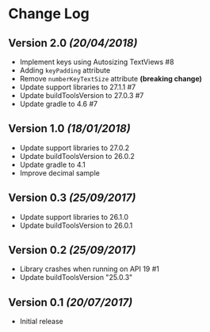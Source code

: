 # Change Log

## Version 2.0  *(20/04/2018)*

- Implement keys using Autosizing TextViews #8
- Adding `keyPadding` attribute
- Remove `numberKeyTextSize` attribute **(breaking change)**
- Update support libraries to 27.1.1 #7
- Update buildToolsVersion to 27.0.3 #7
- Update gradle to 4.6 #7

## Version 1.0  *(18/01/2018)*

- Update support libraries to 27.0.2
- Update buildToolsVersion to 26.0.2
- Update gradle to 4.1
- Improve decimal sample

## Version 0.3  *(25/09/2017)*

- Update support libraries to 26.1.0
- Update buildToolsVersion to 26.0.1

## Version 0.2  *(25/09/2017)*

- Library crashes when running on API 19 #1
- Update buildToolsVersion "25.0.3"

## Version 0.1  *(20/07/2017)*

- Initial release
